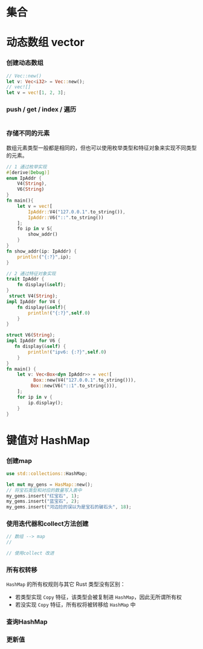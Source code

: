# 集合



# 动态数组 vector

### 创建动态数组

```rust
// Vec::new()
let v: Vec<i32> = Vec::new();
// vec![]
let v = vec![1, 2, 3];
```

### push / get / index / 遍历

```rust
```



### 存储不同的元素

数组元素类型一般都是相同的，但也可以使用枚举类型和特征对象来实现不同类型的元素。

```rust
// 1 通过枚举实现
#[derive(Debug)]
enum IpAddr {
    V4(String),
    V6(String)
}
fn main(){
    let v = vec![
        IpAddr::V4("127.0.0.1".to_string()),
        IpAddr::V6("::".to_string())
    ];
    fo ip in v S{
        show_addr()
    }
}
fn show_addr(ip: IpAddr) {
    println!("{:?}",ip);
}
```

```rust
// 2 通过特征对象实现
trait IpAddr {
    fn display(&self);
}
 struct V4(String);
impl IpAddr for V4 {
    fn display(&self){
        println!("{:?}",self.0)
    }
}

struct V6(String);
impl IpAddr for V6 {
   fn display(&self) {
        println!("ipv6: {:?}",self.0)
    } 
}
fn main() {
    let v: Vec<Box<dyn IpAddr>> = vec![
      	  Box::new(V4("127.0.0.1".to_string())),
         Box::new(V6("::1".to_string())),
    ];
    for ip in v {
        ip.display();
    }
}
```



# 键值对 HashMap

### 创建map

```rust
use std::collections::HashMap;

let mut my_gens = HasMap::new();
// 将宝石类型和对应的数量写入表中
my_gems.insert("红宝石", 1);
my_gems.insert("蓝宝石", 2);
my_gems.insert("河边捡的误以为是宝石的破石头", 18);
```

### 使用迭代器和collect方法创建

```rust
// 数组 --> map
// 

// 使用collect 改进
```

### 所有权转移

`HashMap` 的所有权规则与其它 Rust 类型没有区别：

- 若类型实现 `Copy` 特征，该类型会被复制进 `HashMap`，因此无所谓所有权
- 若没实现 `Copy` 特征，所有权将被转移给 `HashMap` 中



### 查询HashMap



### 更新值

